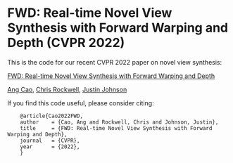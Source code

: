 # FWD: Real-time Novel View Synthesis with Forward Warping and Depth (CVPR 2022)

This is the code for our recent  CVPR 2022 paper on novel view synthesis:

[FWD: Real-time Novel View Synthesis with Forward Warping and Depth](https://caoang327.github.io/FWD/)

[Ang Cao](https://caoang327.github.io),
[Chris Rockwell](https://crockwell.github.io),
[Justin Johnson](https://web.eecs.umich.edu/~justincj)

If you find this code useful, please consider citing:
```
    @article{Cao2022FWD,
    author    = {Cao, Ang and Rockwell, Chris and Johnson, Justin},
    title     = {FWD: Real-time Novel View Synthesis with Forward Warping and Depth},
    journal   = {CVPR},
    year      = {2022},
    }
```
